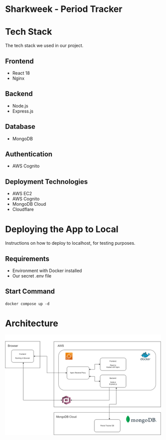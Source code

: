 # Sharkweek - Period Tracker

# Tech Stack
The tech stack we used in our project.

## Frontend
* React 18
* Nginx

## Backend
* Node.js
* Express.js

## Database
* MongoDB

## Authentication
* AWS Cognito

## Deployment Technologies
* AWS EC2
* AWS Cognito
* MongoDB Cloud
* Cloudflare

# Deploying the App to Local
Instructions on how to deploy to localhost, for testing purposes.

## Requirements
* Environment with Docker installed
* Our secret .env file

## Start Command

`docker compose up -d`

# Architecture
![Architecture Diagram](Period_Tracker_Diagram.png "Architecture Diagram")